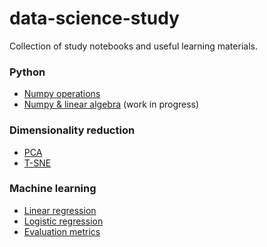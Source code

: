# data-science-study
Collection of study notebooks and useful learning materials.

### Python
- [Numpy operations](https://github.com/disney-snoopy/data-science-study/blob/master/python/numpy_operations.ipynb)
- [Numpy & linear algebra](https://github.com/disney-snoopy/data-science-study/blob/master/python/numpy_linear_algebra.ipynb) (work in progress)

### Dimensionality reduction
- [PCA](https://github.com/disney-snoopy/data-science-study/blob/master/dimensionality_reduction/pca.ipynb)
- [T-SNE](https://github.com/disney-snoopy/data-science-study/blob/master/dimensionality_reduction/t-sne.ipynb)

### Machine learning
- [Linear regression](https://github.com/disney-snoopy/data-science-study/blob/master/machine-learning/Linear%20Regression%20-%20Basics.ipynb)
- [Logistic regression](https://github.com/disney-snoopy/data-science-study/blob/master/machine-learning/Logistic_regression.ipynb)
- [Evaluation metrics](https://github.com/disney-snoopy/data-science-study/blob/master/machine-learning/Evaluation%20Metrics.ipynb)
